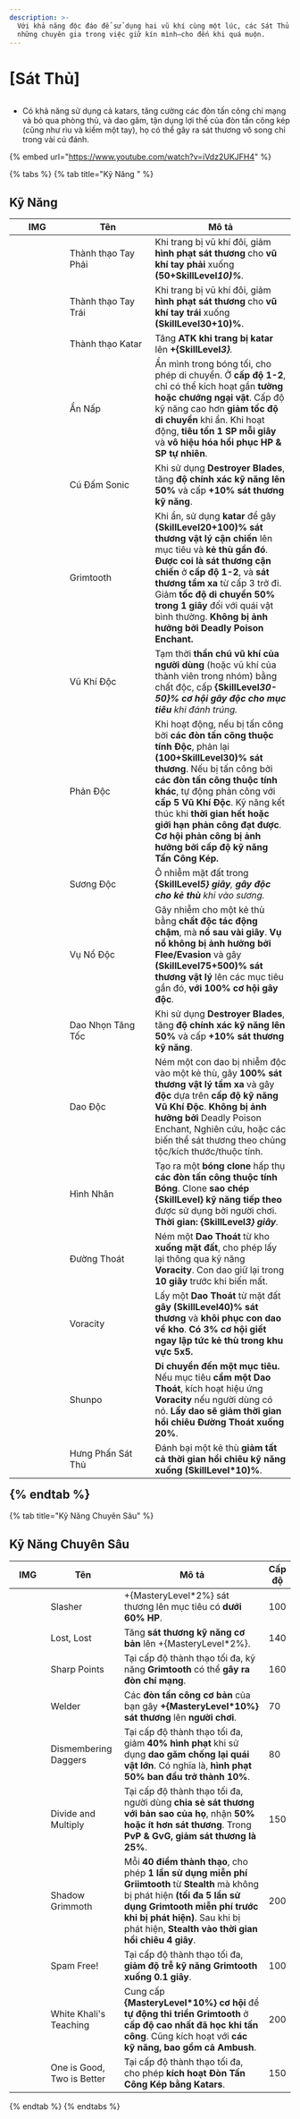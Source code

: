 ```yaml
---
description: >-
  Với khả năng độc đáo để sử dụng hai vũ khí cùng một lúc, các Sát Thủ là
  những chuyên gia trong việc giữ kín mình—cho đến khi quá muộn.
---
```


# \[Sát Thủ]

<figure><img src="../../.gitbook/assets/700px-1Mercenario.png" alt=""><figcaption></figcaption></figure>

* Có khả năng sử dụng cả katars, tăng cường các đòn tấn công chí mạng và bỏ qua phòng thủ, và dao găm, tận dụng lợi thế của đòn tấn công kép (cũng như rìu và kiếm một tay), họ có thể gây ra sát thương vô song chỉ trong vài cú đánh.

{% embed url="https://www.youtube.com/watch?v=iVdz2UKJFH4" %}

{% tabs %}
{% tab title="Kỹ Năng " %}
## **Kỹ Năng**<table><thead><tr><th width="84">IMG</th><th width="137">Tên</th><th>Mô tả</th></tr></thead><tbody><tr><td><img src="../../.gitbook/assets/132a.png" alt=""></td><td>Thành thạo Tay Phải</td><td>Khi trang bị vũ khí đôi, giảm <strong>hình phạt sát thương</strong> cho <strong>vũ khí tay phải</strong> xuống <strong>(50+SkillLevel*10)%</strong>.</td></tr><tr><td><img src="../../.gitbook/assets/133a.png" alt=""></td><td>Thành thạo Tay Trái</td><td>Khi trang bị vũ khí đôi, giảm <strong>hình phạt sát thương</strong> cho <strong>vũ khí tay trái</strong> xuống <strong>(SkillLevel*30+10)%</strong>.</td></tr><tr><td><img src="../../.gitbook/assets/134a.png" alt=""></td><td>Thành thạo Katar</td><td>Tăng <strong>ATK khi trang bị katar</strong> lên <strong>+{SkillLevel*3}</strong>.</td></tr><tr><td><img src="../../.gitbook/assets/135a.png" alt=""></td><td>Ẩn Nấp</td><td>Ẩn mình trong bóng tối, cho phép di chuyển. Ở <strong>cấp độ 1-2</strong>, chỉ có thể kích hoạt gần <strong>tường hoặc chướng ngại vật</strong>. Cấp độ kỹ năng cao hơn <strong>giảm tốc độ di chuyển</strong> khi ẩn. Khi hoạt động, <strong>tiêu tốn 1 SP mỗi giây</strong> và <strong>vô hiệu hóa hồi phục HP & SP tự nhiên</strong>.</td></tr><tr><td><img src="../../.gitbook/assets/136a.png" alt=""></td><td>Cú Đấm Sonic</td><td>Khi sử dụng <strong>Destroyer Blades</strong>, tăng <strong>độ chính xác kỹ năng lên 50%</strong> và cấp <strong>+10% sát thương kỹ năng</strong>.</td></tr><tr><td><img src="../../.gitbook/assets/137a.png" alt=""></td><td>Grimtooth</td><td>Khi ẩn, sử dụng <strong>katar</strong> để gây <strong>(SkillLevel*20+100)% sát thương vật lý cận chiến</strong> lên mục tiêu và <strong>kẻ thù gần đó</strong>. <strong>Được coi là sát thương cận chiến</strong> ở <strong>cấp độ 1-2</strong>, và <strong>sát thương tầm xa</strong> từ cấp 3 trở đi. Giảm <strong>tốc độ di chuyển 50% trong 1 giây</strong> đối với quái vật bình thường. <strong>Không bị ảnh hưởng bởi Deadly Poison Enchant.</strong></td></tr><tr><td><img src="../../.gitbook/assets/138a.png" alt=""></td><td>Vũ Khí Độc</td><td>Tạm thời <strong>thần chú vũ khí của người dùng</strong> (hoặc vũ khí của thành viên trong nhóm) bằng chất độc, cấp <strong>{SkillLevel*30-50}% cơ hội gây độc cho mục tiêu</strong> khi đánh trúng.</td></tr><tr><td><img src="../../.gitbook/assets/139a.png" alt=""></td><td>Phản Độc</td><td>Khi hoạt động, nếu bị tấn công bởi <strong>các đòn tấn công thuộc tính Độc</strong>, phản lại <strong>(100+SkillLevel*30)% sát thương</strong>. Nếu bị tấn công bởi <strong>các đòn tấn công thuộc tính khác</strong>, tự động phản công với <strong>cấp 5 Vũ Khí Độc</strong>. Kỹ năng kết thúc khi <strong>thời gian hết hoặc giới hạn phản công đạt được</strong>. <strong>Cơ hội phản công bị ảnh hưởng bởi cấp độ kỹ năng Tấn Công Kép.</strong></td></tr><tr><td><img src="../../.gitbook/assets/140a.png" alt=""></td><td>Sương Độc</td><td>Ô nhiễm mặt đất trong <strong>{SkillLevel*5} giây</strong>, <strong>gây độc cho kẻ thù</strong> khi vào sương.</td></tr><tr><td><img src="../../.gitbook/assets/141a.png" alt=""></td><td>Vụ Nổ Độc</td><td>Gây nhiễm cho một kẻ thù bằng <strong>chất độc tác động chậm</strong>, mà <strong>nổ sau vài giây</strong>. <strong>Vụ nổ không bị ảnh hưởng bởi Flee/Evasion</strong> và gây <strong>(SkillLevel*75+500)% sát thương vật lý</strong> lên các mục tiêu gần đó, <strong>với 100% cơ hội gây độc</strong>.</td></tr><tr><td><img src="../../.gitbook/assets/1003a.png" alt=""></td><td>Dao Nhọn Tăng Tốc</td><td>Khi sử dụng <strong>Destroyer Blades</strong>, tăng <strong>độ chính xác kỹ năng lên 50%</strong> và cấp <strong>+10% sát thương kỹ năng</strong>.</td></tr><tr><td><img src="../../.gitbook/assets/1004aa.png" alt=""></td><td>Dao Độc</td><td>Ném một con dao bị nhiễm độc vào một kẻ thù, gây <strong>100% sát thương vật lý tầm xa</strong> và gây <strong>độc</strong> dựa trên <strong>cấp độ kỹ năng Vũ Khí Độc</strong>. <strong>Không bị ảnh hưởng bởi</strong> Deadly Poison Enchant, Nghiên cứu, hoặc các biến thể sát thương theo chủng tộc/kích thước/thuộc tính.</td></tr><tr><td><img src="../../.gitbook/assets/800a.png" alt=""></td><td>Hình Nhân</td><td>Tạo ra một <strong>bóng clone</strong> hấp thụ <strong>các đòn tấn công thuộc tính Bóng</strong>. Clone <strong>sao chép {SkillLevel} kỹ năng tiếp theo</strong> được sử dụng bởi người chơi. <strong>Thời gian: {SkillLevel*3} giây</strong>.</td></tr><tr><td><img src="../../.gitbook/assets/801a.png" alt=""></td><td>Đường Thoát</td><td>Ném một <strong>Dao Thoát</strong> từ kho <strong>xuống mặt đất</strong>, cho phép lấy lại thông qua kỹ năng <strong>Voracity</strong>. Con dao giữ lại trong <strong>10 giây</strong> trước khi biến mất.</td></tr><tr><td><img src="../../.gitbook/assets/802a.png" alt=""></td><td>Voracity</td><td>Lấy một <strong>Dao Thoát</strong> từ mặt đất <strong>gây (SkillLevel*40)% sát thương</strong> và <strong>khôi phục con dao về kho</strong>. <strong>Có 3% cơ hội giết ngay lập tức kẻ thù trong khu vực 5x5.</strong></td></tr><tr><td><img src="../../.gitbook/assets/803a.png" alt=""></td><td>Shunpo</td><td><strong>Di chuyển đến một mục tiêu.</strong> Nếu mục tiêu <strong>cầm một Dao Thoát</strong>, kích hoạt hiệu ứng <strong>Voracity</strong> nếu người dùng có nó. <strong>Lấy dao sẽ giảm thời gian hồi chiêu Đường Thoát xuống 20%</strong>.</td></tr><tr><td><img src="../../.gitbook/assets/804a.png" alt=""></td><td>Hưng Phấn Sát Thủ</td><td>Đánh bại một kẻ thù <strong>giảm tất cả thời gian hồi chiêu kỹ năng xuống (SkillLevel*10)%</strong>.</td></tr></tbody></table>{% endtab %}

{% tab title="Kỹ Năng Chuyên Sâu" %}
## Kỹ Năng Chuyên Sâu

<table><thead><tr><th width="84">IMG</th><th width="127">Tên</th><th width="383">Mô tả	</th><th>Cấp độ</th></tr></thead><tbody><tr><td><img src="../../.gitbook/assets/136a.png" alt=""></td><td>Slasher</td><td>+{MasteryLevel*2%} sát thương lên mục tiêu có <strong>dưới 60% HP</strong>.</td><td>100</td></tr><tr><td><img src="../../.gitbook/assets/137a.png" alt=""></td><td>Lost, Lost</td><td>Tăng <strong>sát thương kỹ năng cơ bản</strong> lên +{MasteryLevel*2%}.</td><td>140</td></tr><tr><td><img src="../../.gitbook/assets/137a.png" alt=""></td><td>Sharp Points</td><td>Tại cấp độ thành thạo tối đa, kỹ năng <strong>Grimtooth</strong> có thể <strong>gây ra đòn chí mạng</strong>.</td><td>160</td></tr><tr><td><img src="../../.gitbook/assets/141a.png" alt=""></td><td>Welder</td><td>Các <strong>đòn tấn công cơ bản</strong> của bạn gây <strong>+{MasteryLevel*10%} sát thương</strong> lên <strong>người chơi</strong>.</td><td>70</td></tr><tr><td><img src="../../.gitbook/assets/1004aa.png" alt=""></td><td>Dismembering Daggers</td><td>Tại cấp độ thành thạo tối đa, giảm <strong>40% hình phạt</strong> khi sử dụng <strong>dao găm chống lại quái vật lớn</strong>. Có nghĩa là, <strong>hình phạt 50% ban đầu trở thành 10%</strong>.</td><td>80</td></tr><tr><td><img src="../../.gitbook/assets/image (265).png" alt="" data-size="original"></td><td>Divide and Multiply</td><td>Tại cấp độ thành thạo tối đa, người dùng <strong>chia sẻ sát thương với bản sao của họ</strong>, nhận <strong>50% hoặc ít hơn sát thương</strong>. Trong <strong>PvP & GvG, giảm sát thương là 25%</strong>.</td><td>150</td></tr><tr><td><img src="../../.gitbook/assets/image (266).png" alt="" data-size="original"></td><td>Shadow Grimmoth</td><td>Mỗi <strong>40 điểm thành thạo</strong>, cho phép <strong>1 lần sử dụng miễn phí Griimtooth</strong> từ <strong>Stealth</strong> mà không bị phát hiện <strong>(tối đa 5 lần sử dụng Grimtooth miễn phí trước khi bị phát hiện)</strong>. Sau khi bị phát hiện, <strong>Stealth vào thời gian hồi chiêu 4 giây</strong>.</td><td>200</td></tr><tr><td><img src="../../.gitbook/assets/image (267).png" alt="" data-size="original"></td><td>Spam Free!</td><td>Tại cấp độ thành thạo tối đa, <strong>giảm độ trễ kỹ năng Grimtooth xuống 0.1 giây</strong>.</td><td>100</td></tr><tr><td><img src="../../.gitbook/assets/image (268).png" alt="" data-size="original"></td><td>White Khali's Teaching</td><td>Cung cấp <strong>{MasteryLevel*10%} cơ hội</strong> để <strong>tự động thi triển Grimtooth</strong> ở <strong>cấp độ cao nhất đã học khi tấn công</strong>. Cũng kích hoạt với <strong>các kỹ năng, bao gồm cả Ambush</strong>.</td><td>200</td></tr><tr><td><img src="../../.gitbook/assets/image (269).png" alt="" data-size="original"></td><td>One is Good, Two is Better</td><td>Tại cấp độ thành thạo tối đa, cho phép <strong>kích hoạt Đòn Tấn Công Kép bằng Katars</strong>.</td><td>150</td></tr></tbody></table>{% endtab %}
{% endtabs %}